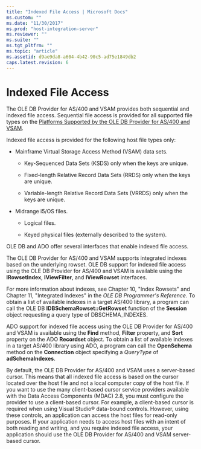 ```yaml
---
title: "Indexed File Access | Microsoft Docs"
ms.custom: ""
ms.date: "11/30/2017"
ms.prod: "host-integration-server"
ms.reviewer: ""
ms.suite: ""
ms.tgt_pltfrm: ""
ms.topic: "article"
ms.assetid: d9ae9da8-a604-4b42-90c5-ad75e1849db2
caps.latest.revision: 6
---
```

# Indexed File Access
The OLE DB Provider for AS/400 and VSAM provides both sequential and indexed file access. Sequential file access is provided for all supported file types on the [Platforms Supported by the OLE DB Provider for AS/400 and VSAM](../HIS2010/host-platforms.md).  
  
 Indexed file access is provided for the following host file types only:  
  
-   Mainframe Virtual Storage Access Method (VSAM) data sets.  
  
    -   Key-Sequenced Data Sets (KSDS) only when the keys are unique.  
  
    -   Fixed-length Relative Record Data Sets (RRDS) only when the keys are unique.  
  
    -   Variable-length Relative Record Data Sets (VRRDS) only when the keys are unique.  
  
-   Midrange i5/OS files.  
  
    -   Logical files.  
  
    -   Keyed physical files (externally described to the system).  
  
 OLE DB and ADO offer several interfaces that enable indexed file access.  
  
 The OLE DB Provider for AS/400 and VSAM supports integrated indexes based on the underlying rowset. OLE DB support for indexed file access using the OLE DB Provider for AS/400 and VSAM is available using the **IRowsetIndex**, **IViewFilter**, and **IViewRowset** interfaces.  
  
 For more information about indexes, see Chapter 10, "Index Rowsets" and Chapter 11, "Integrated Indexes" in the *OLE DB Programmer's Reference*. To obtain a list of available indexes in a target AS/400 library, a program can call the OLE DB **IDBSchemaRowset::GetRowset** function of the **Session** object requesting a query type of DBSCHEMA_INDEXES.  
  
 ADO support for indexed file access using the OLE DB Provider for AS/400 and VSAM is available using the **Find** method, **Filter** property, and **Sort** property on the ADO **Recordset** object. To obtain a list of available indexes in a target AS/400 library using ADO, a program can call the **OpenSchema** method on the **Connection** object specifying a *QueryType* of **adSchemaIndexes**.  
  
 By default, the OLE DB Provider for AS/400 and VSAM uses a server-based cursor. This means that all indexed file access is based on the cursor located over the host file and not a local computer copy of the host file. If you want to use the many client-based cursor service providers available with the Data Access Components (MDAC) 2.8, you must configure the provider to use a client-based cursor. For example, a client-based cursor is required when using Visual Studio® data-bound controls. However, using these controls, an application can access the host files for read-only purposes. If your application needs to access host files with an intent of both reading and writing, and you require indexed file access, your application should use the OLE DB Provider for AS/400 and VSAM server-based cursor.